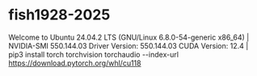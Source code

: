 # fish1928-2025
Welcome to Ubuntu 24.04.2 LTS (GNU/Linux 6.8.0-54-generic x86_64)
| NVIDIA-SMI 550.144.03             Driver Version: 550.144.03     CUDA Version: 12.4 |
pip3 install torch torchvision torchaudio --index-url https://download.pytorch.org/whl/cu118
